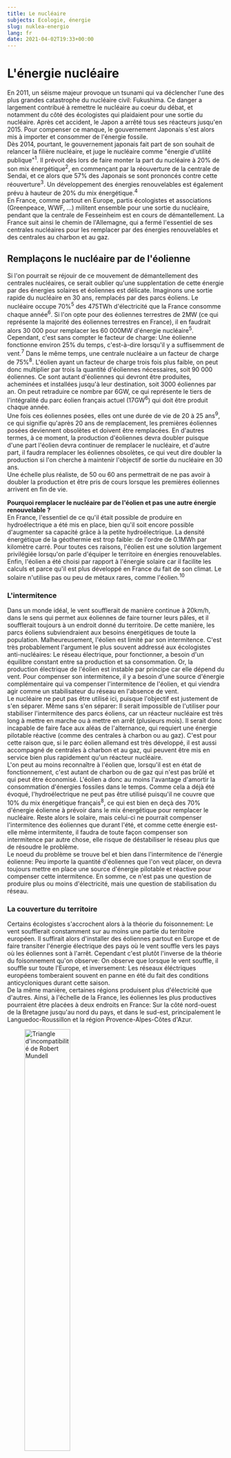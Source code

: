 ```yaml
---
title: Le nucléaire
subjects: Ecologie, énergie
slug: nuklea-energio
lang: fr
date: 2021-04-02T19:33+00:00
---
```

# L'énergie nucléaire

En 2011, un séisme majeur provoque un tsunami qui va déclencher l'une des plus grandes catastrophe du nucléaire civil: Fukushima. Ce danger a largement contribué à remettre le nucléaire au coeur du débat, et notamment du côté des écologistes qui plaidaient pour une sortie du nucléaire. Après cet accident, le Japon a arrêté tous ses réacteurs jusqu'en 2015. Pour compenser ce manque, le gouvernement Japonais s'est alors mis à importer et consommer de l'énergie fossile.\
Dès 2014, pourtant, le gouvernement japonais fait part de son souhait de relancer la filière nucléaire, et juge le nucléaire comme "énergie d'utilité publique"<sup>1</sup>. Il prévoit dès lors de faire monter la part du nucléaire à 20% de son mix énergétique<sup>2</sup>, en commençant par la réouverture de la centrale de Sendai, et ce alors que 57% des Japonais se sont prononcés contre cette réouverture<sup>3</sup>. Un développement des énergies renouvelables est également prévu à hauteur de 20% du mix énergétique.<sup>4</sup>\
En France, comme partout en Europe, partis écologistes et associations (Greenpeace, WWF, ...) militent ensemble pour une sortie du nucléaire, pendant que la centrale de Fesseinheim est en cours de démantellement. La France suit ainsi le chemin de l'Allemagne, qui a fermé l'essentiel de ses centrales nucléaires pour les remplacer par des énergies renouvelables et des centrales au charbon et au gaz.

## Remplaçons le nucléaire par de l'éolienne

Si l'on pourrait se réjouir de ce mouvement de démantellement des centrales nucléaires, ce serait oublier qu'une supplentation de cette énergie par des énergies solaires et éoliennes est délicate. Imaginons une sortie rapide du nucléaire en 30 ans, remplacés par des parcs éoliens. Le nucléaire occupe 70%<sup>5</sup> des 475TWh d'électricité que la France consomme chaque année<sup>6</sup>. Si l'on opte pour des éoliennes terrestres de 2MW (ce qui représente la majorité des éoliennes terrestres en France), il en faudrait alors 30 000 pour remplacer les 60 000MW d'énergie nucléaire<sup>5</sup>. Cependant, c'est sans compter le facteur de charge: Une éolienne fonctionne environ 25% du temps, c'est-à-dire lorsqu'il y a suffisemment de vent.<sup>7</sup> Dans le même temps, une centrale nucléaire a un facteur de charge de 75%<sup>8</sup>. L'éolien ayant un facteur de charge trois fois plus faible, on peut donc multiplier par trois la quantité d'éoliennes nécessaires, soit 90 000 éoliennes. Ce sont autant d'éoliennes qui devront être produites, acheminées et installées jusqu'à leur destination, soit 3000 éoliennes par an. On peut retraduire ce nombre par 6GW, ce qui représente le tiers de l'intégralité du parc éolien français actuel (17GW<sup>6</sup>) qui doit être produit chaque année.\
Une fois ces éoliennes posées, elles ont une durée de vie de 20 à 25 ans<sup>9</sup>, ce qui signifie qu'après 20 ans de remplacement, les premières éoliennes posées deviennent obsolètes et doivent être remplacées. En d'autres termes, à ce moment, la production d'éoliennes devra doubler puisque d'une part l'éolien devra continuer de remplacer le nucléaire, et d'autre part, il faudra remplacer les éoliennes obsolètes, ce qui veut dire doubler la production si l'on cherche à maintenir l'objectif de sortie du nucléaire en 30 ans.\
Une échelle plus réaliste, de 50 ou 60 ans permettrait de ne pas avoir à doubler la production et être pris de cours lorsque les premières éoliennes arrivent en fin de vie.
<p class="aparte"><b>Pourquoi remplacer le nucléaire par de l'éolien et pas une autre énergie renouvelable ?</b> <br />En France, l'essentiel de ce qu'il était possible de produire en hydroélectrique a été mis en place, bien qu'il soit encore possible d'augmenter sa capacité grâce à la petite hydroélectrique. La densité énergétique de la géothermie est trop faible: de l'ordre de 0.1MWh par kilomètre carré. Pour toutes ces raisons, l'éolien est une solution largement privilégiée lorsqu'on parle d'équiper le territoire en énergies renouvelables. Enfin, l'éolien a été choisi par rapport à l'énergie solaire car il facilite les calculs et parce qu'il est plus développé en France du fait de son climat. Le solaire n'utilise pas ou peu de métaux rares, comme l'éolien.<sup>10</sup></p>

### L'intermitence

Dans un monde idéal, le vent soufflerait de manière continue à 20km/h, dans le sens qui permet aux éoliennes de faire tourner leurs pâles, et il soufflerait toujours à un endroit donné du territoire. De cette manière, les parcs éoliens subviendraient aux besoins énergétiques de toute la population. Malheureusement, l'éolien est limité par son intermitence. C'est très probablement l'argument le plus souvent addressé aux écologistes anti-nucléaires: Le réseau électrique, pour fonctionner, a besoin d'un équilibre constant entre sa production et sa consommation. Or, la production électrique de l'éolien est instable par principe car elle dépend du vent. Pour compenser son intermitence, il y a besoin d'une source d'énergie complémentaire qui va compenser l'intermitence de l'éolien, et qui viendra agir comme un stabilisateur du réseau en l'absence de vent.\
Le nucléaire ne peut pas être utilisé ici, puisque l'objectif est justement de s'en séparer. Même sans s'en séparer: Il serait impossible de l'utiliser pour stabiliser l'intermitence des parcs éoliens, car un réacteur nucléaire est très long à mettre en marche ou à mettre en arrêt (plusieurs mois). Il serait donc incapable de faire face aux aléas de l'alternance, qui requiert une énergie pilotable réactive (comme des centrales à charbon ou au gaz). C'est pour cette raison que, si le parc éolien allemand est très développé, il est aussi accompagné de centrales à charbon et au gaz, qui peuvent être mis en service bien plus rapidement qu'un réacteur nucléaire.\
L'on peut au moins reconnaître à l'éolien que, lorsqu'il est en état de fonctionnement, c'est autant de charbon ou de gaz qui n'est pas brûlé et qui peut être économisé. L'éolien a donc au moins l'avantage d'amortir la consommation d'énergies fossiles dans le temps. Comme cela a déjà été évoqué, l'hydroélectrique ne peut pas être utilisé puisqu'il ne couvre que 10% du mix énergétique français<sup>8</sup>, ce qui est bien en deçà des 70% d'énergie éolienne à prévoir dans le mix énergétique pour remplacer le nucléaire. Reste alors le solaire, mais celui-ci ne pourrait compenser l'intermitence des éoliennes que durant l'été, et comme cette énergie est-elle même intermitente, il faudra de toute façon compenser son intermitence par autre chose, elle risque de déstabiliser le réseau plus que de résoudre le problème.\
Le noeud du problème se trouve bel et bien dans l'intermitence de l'énergie éolienne: Peu importe la quantité d'éoliennes que l'on veut placer, on devra toujours mettre en place une source d'énergie pilotable et réactive pour compenser cette intermitence. En somme, ce n'est pas une question de produire plus ou moins d'électricité, mais une question de stabilisation du réseau.

### La couverture du territoire

Certains écologistes s'accrochent alors à la théorie du foisonnement: Le vent soufflerait constamment sur au moins une partie du territoire européen. Il suffirait alors d'installer des éoliennes partout en Europe et de faire transiter l'énergie électrique des pays où le vent souffle vers les pays où les éoliennes sont à l'arrêt. Cependant c'est plutôt l'inverse de la théorie du foisonnement qu'on observe: On observe que lorsque le vent souffle, il souffle sur toute l'Europe, et inversement: Les réseaux éléctriques européens tomberaient souvent en panne en été du fait des conditions anticycloniques durant cette saison.\
De la même manière, certaines régions produisent plus d'électricité que d'autres. Ainsi, à l'échelle de la France, les éoliennes les plus productives pourraient être placées à deux endroits en France: Sur la côté nord-ouest de la Bretagne jusqu'au nord du pays, et dans le sud-est, principalement le Languedoc-Roussillon et la région Provence-Alpes-Côtes d'Azur.
<figure>
    <img src="https://twi-terre.net/images/cartes/2011-ademe-gisement-eolien-france.png"
    alt="Triangle d'incompatibilité de Robert Mundell"
    width="50%" />
    <figcaption>Carte des gisements éoliens en France (Source: ADEME)</figcaption>
</figure>

Bien qu'il ne soit pas nécessaire d'installer des éoliennes exclusivement dans ces zones, en installer dans des zones moins venteuses, cela signifie en installer davantage, et donc revoir notre estimation de 90 000 éoliennes à la hausse. D'un autre côté, 47% du territoire est interdit à l'éolien<sup>11</sup>, si certains s'en émeuvent, il est pourtant totalement compréhensible qu'une partie du territoire ne bénéficie pas d'une couverture en vent suffisante pour une exploitation optimale de l'éolien.

## Le nucléaire

### La sécurité dans les centrales nucléaires

Les centrales nucléaires françaises ont une durée de vie minimale de 40 années. On pourrait donc dire que, de par leur vieil âge, les centrales nucléaires sont de moins en moins sûres et donc de plus en plus dangereuse. Dans les faits, c'est l'exact opposé qui s'observe: Les centrales nucléaires sont de plus en plus sûres du fait des nombreux progrès techniques, mises aux normes, et incidents de sûreté: En moyenne, sur les dix dernières années, ce sont entre 500 ou 600 incidents qui ont eu lieu chaque année en France<sup>12</sup>.\
Si ce nombre peut paraître inquiétant de prime abord, un incident n'est pas un accident. Les incidents sont le plus souvent des écarts de mesure ou des anomalies sortant du régime de fonctionnement autorisé, et qui ne provoquent aucune incidence hors du site. La gravité de ces évènements peut être mesuré avec l'INES (Échelle Internationale des Évènements Nucléaires)<sup>13</sup>. En France, c'est l'ANS (Agence de Sûreté du Nucléaire) qui surveille le risque dans les centrales nucléaires.\
Ces dernières subissent ainsi un examen complet tous les 10 ans, qui, s'il est concluant, s'accompagne d'un avis favorable à l'allongement de la durée de vie de la centrale pour 10 années supplémentaires. En plus de ces examens s'ajoutent de nombreuses autres vérifications et tests tout au long des 10 années séparant deux examens. Il n'existe aucune limite concrète à la durée de vie d'une centrale nucléaire. La seule limite qu'il serait possible d'établir, c'est la durée de vie de la cuve d'un réacteur nucléaire, qui se déforme lentement sous les bombardements neutroniques.

### Les dangers du nucléaire

#### a) Tchernobyl

Supposons que, malgré les nombreuses inspections des centrales, l'une d'entre elle soit défaillante et qu'il se produise un accident grave ou majeur (les plus hauts niveau de danger sur l'INES). Si nous ne pouvons imaginer les conséquences d'un accident nucléaire en France, on peut au moins évoquer les deux cas d'accidents nucléaires majeurs habituellement cités et repris dans la presse mondiale. Sur la trentaine d'accidents nucléaires qui ont eu lieu<sup>14</sup>, Tchernobyl est probablement celui qui a le plus marqué les esprits.\
En 1986, un réacteur de Tchernobyl explose et tue un nombre de personnes qui est encore aujourd'hui largement débattu. Une étude a été commandée par les partis écologistes européens pour connaître le nombre de morts de l'accident: Il est alors estimé entre 30 000 et 60 000 décès prématurés d'ici à 2065<sup>15</sup>. L'association Greenpeace estime quant à elle que l'accident a provoqué 270 000 cancers dont 93 000 mortels<sup>16</sup>. De l'autre côté, le rapport de l'OMG (Organisation Mondiale de la Santé) sur le sujet accuse 4000 morts d'ici à 2065<sup>17</sup>. Cependant ces résultats sont très contestés par les associations et partis écologistes du fait de sa collaboration avec l'IAEA (Agence Internationale de l'Énergie Atomique). L'IAEA est accusée d'avoir fait du lobbying pro-nucléaire après de l'OMS en minimisant le nombre de morts. Si le rapport de l'OMS est certes criticable, rappelons cependant qu'aucun des chiffres de 90 000 et 60 000 morts prématurés n'a été prouvé par une méthode scientifique valide. Le consensus scientifique, bien qu'il soit difficile de l'établir, prévoit entre 10 000 et 20 000 décès prématurés<sup>18</sup>.

#### b) Fukushima Daiichi

Tchernobyl fait cependant état de nombreux défauts, et de nombreux décès auraient pu être évités si le gouvernement de Gorbachev avait pris des mesures plus rapidement. Les mesures d'évacuation ont été prises tardivement et n'ont pas été assez efficaces. Les réacteurs de la centrale de Tchernobyl était également mal entretenu et donc plus dangereux. Les autorités Japonaises, lors de l'accident de Fukushima Daiichi , ont répondu de manière bien plus efficace, et correspondant beaucoup plus à ce qu'il pourrait se produire dans le cas d'un accident nucléaire en France.\
La centrale de Fukushima Daiichi, construite sur une zone sismique, a très bien résisté au tremblement de terre qui a eu lieu en 2011. Le risque sismique a en effet été prévu dans la phase de construction de la centrale nucléaire. En revanche, le risque de tsunami, lui, n'avait pas été prévu. Pour autant, aucun mort n'a été detecté des suites directes de l'accident. La zone a été évacuée en seulement 4 jours, et l'évacuation a quant à elle causé 573 morts<sup>19</sup>, tous liés au stress et à la panique, et non directement à un risque nucléaire.\
En comparaison, le séisme et le tsunami responsables de cet accident ont, quant à eux, causé près de 20 000 décès<sup>20</sup>. Si le nombre de morts causés directement par l'accident nucléaire ne sera jamais connu, la plupart des études s'accorent sur une limite haute aux alentours des 1000 décès<sup>21, 22</sup>. A titre de comparaison, le barrage de Banqiao, en Chine, en se rompant en 1975, a causé la rupture de 61 autres barrages, et environ 85 000 décès directement liés à la catastrophe<sup>23</sup>. Pourtant, ce sont bien kes accidents de Tchernobyl et de Fukushima qui sont restés dans les mémoires.

#### c) L'effet crash d'avion

Jusqu'ici les décès causés par ces sources d'énergies ont été compté pour une catastrophe donnée à un moment donné dans le temps. Qu'en-est-il lorsque l'on compte les décès de manière globale ? Afin de compter les dégats occasionnés de manière globale, il existe une mesure du nombre de décès/TWh d'énergié produite. Sans cette mesure, on pourrait avancer que la pollution causée par les émissions carbones des énergies fossiles ont été responsables de 80 millions de décès sur les cinquantes dernières années<sup>24</sup>. Mais ce serait oublier que cette énergie couvre également 80% du mix énergétique mondial, d'ou la nécessité de pondérer le nombre de décès au térawattheure.\
Les énergies renouvelables causent entre 0.02 et 0.04 décès par térawattheure, et le nucléaire, lui, cause 0.07 décès par térawattheure, incluant les catastrophes de Tchernobyl et Fukushima. On peut alors renverser le raisonnement: Le charbon fait 24 décès par térawattheure, ce sont autant de vies qui pourraient être épargées en remplaçant le charbon par des énergies renouvelables (ou comme nous l'avons vu, par du nucléaire).\
En réalité, les centrales nucléaires sont à l'énergie ce que l'avion est au transport: Malgré sa sûreté relativement aux autres moyens de transports, un crash d'avion est si spectaculaire qu'il choque et se grave dans l'inconscient collectif de manière bien plus intense. Pourtant il est le moyen de transport le plus sûr. Un accident de voiture ne fait en général que quelques morts, mais, mis bout à bout, les accidents de voiture causent bien plus de morts qu'un crash d'avion. Il en va de même avec le nucléaire, dont les accidents terrorisent et font le même effet qu'un crash d'avion. À l'inverse, les émissions de gaz à effet de serre sont beaucoup plus discrètes et dispersées, et causent des morts de manière indirecte, de telle sorte qu'on établit pas aussi spontanément un lien de cause à effet.

## Les déchets radioactifs

Il est important de bien comprendre de quoi on parle lorsqu'on parle de déchets nucléaires, car il en existe de nombreuses sortes, et différentes manières de les traiter. Si dans certains pays, tous les déchets entreposés de manière très sécurisée dans différenciation, dans des silos en béton et/ou en acier, la France a quant-à-elle fait le choix du retraitement. Le retraitement consiste à valoriser une partie des déchets (les restes d'uranium 235 et le plutonium) qui permettent de créer de nouveaux combustibles pour les centrales. Tous les types de déchets sont alors séparés, et cela permet de réduire drastiquement la quantité de déchets nucléaires.\
Ainsi, pour une tonne de déchets produite on obtient 40 kilos de déchets nucléaires dangereux<sup>25</sup>. Ces 40 kilos de déchets sont vitrifiés dans des conteneurs en acier inoxidable, pesant 500kg. Parmis ces 500kg, on retrouve 100kg de verre, qui eux-mêmes contiennent 60kg de déchets radiactifs<sup>25</sup>. La France produit en moyenne 715 conteneurs de ce type chaque année<sup>25</sup>, soit environ 360 tonnes de déchets hautement radiactifs. Ces déchets sont extrêmement létaux et peuvent tuer une personne proche non-protégée en quelques minutes. Ces déchets perdent leur nocivité en trois siècles, après quoi ils ne sont plus dangereux, sauf dans le cas où leur contenu est dévoilé à l'air libre<sup>26, 27</sup>.\
L'inconvénient principal de ces déchets est de devoir les laisser refroidir à l'air libre pendant 80 ans dans des piscines de refroissidement. Sur le long terme, la solution de l'enfouissement est privilégiée. Dans ce cas, les déchets sont enfouis à 500 mètres de profondeur pendant 100 000 ans. Compte-tenu de ce qui a été dit, on retombe sur un débat plus traditionnel des défenseurs et des anti-nucléaires: Il faut faire un choix entre avoir des déchets nucléaires et mortels sous terre, ou des gaz à effet de serre qui accompagnent le développement des énergies renouvelable dont l'intermitence ne peut être compensée que par des centrales au charbon ou au gaz. Sachant que, ces gaz à effet de serre sont, à terme, beaucoup plus dangereux puisqu'une fois relâché dans l'atmosphère nous n'avons plus aucun contrôle sur eux.

## Les mines d'uranium

Comme pour les sources d'énergies fossiles, l'uranium 235 est une ressource limitée et dont la quantité dans le sol terrestre est finie. Selon l'IAEA, les réserves d'uranium 235 actuelles permettraient de fournir la demande énergétique pendant un siècle au rythme de consommation actuel<sup>28</sup>, bien que ces estimations ne prennent pas en compte les pays qui ne déclarent pas leurs gisements ou seulement une partie de leurs gisements d'uranium.\
L'uranium est principalement extrait de deux manières: La moitié de l'uranium est extraite dans des mines "traditionelles"<sup>29</sup>, fonctionnant sur le même principe que pour l'extraction d'autres minerais, c'est-à-dire par extraction de la matière des sous-sols. Les activités minières font parties des activités humaines les plus polluantes. Cependant, l'autre moitié de l'activité d'extraction d'uranium est réalisée avec de l'extraction par dissolution<sup>29</sup>. Cette méthode consiste à injecter un acide dans les sols pour faire se dissoudre les minerais d'uranium. Après une dissolution qui a lieu en quelques mois, ils sont remontés à la surface sous forme de liquide.\
Si le risque pour les travailleurs est réduit, la zone d'extraction est contaminée de manière irreversible, dû aux nombreux minerais dissous (arsenic, nickel, uranium, ...). Ces forages ne peuvent donc être réalisés que si l'on est sûr qu'il n'y a aucun risque que des nappes phréatiques exploitées par l'humain soient contaminées, et qu'il n'y a pas d'impact sur les écosystèmes alentours. Comme l'extraction est souterraine, les écosystèmes sont peu impactés. Si réalisée dans de bonnes conditions, l'extraction par dissolution est bien moins polluante qu'une mine classique, puisque l'impact est confiné à la zone où le minerai a été extrait.

## La surgénération

Plus tôt, il a été évoqué que l'IAEA estimait qu'au rythme actuel, les ressources en uranium 235 seraient épuisées en un siècle. Il existe cependant un procédé qui permet de valoriser l'uranium 238. Lorsque l'on extrait de l'uranium, il y a en réalité deux types d'uranium principaux: L'uranium 235, naturellement fissile, et donc utilisable comme source d'énergie, il compose 0.7% du minerai. Les 99.3% restants sont de l'uranium 238, non-fissile<sup>30</sup>.\
Il existe cependant un procédé qui permet de transformer l'uranium 238 non-fissile pour en faire une source d'énergie complémentaire à l'uranium 235. Ce procédé, c'est la surgénération. Les centrales nucléaires qui utilisent ce type de procédé produisent plus d'énergie utilisable qu'elles n'en consomment, en transformant de l'uranium 238 appauvri en plutonium 239. Il devient alors fissile et utilisable comme combustible pour les centrales nucléaires, ce qui démultiplie la quantité d'énergie à disposition. Le seul stock d'uranium 238 français permettrait de tenir plusieurs millénaires au rythme de consommation actuelle<sup>31</sup>.\
Il est aussi possible de faire de la surgénération avec du thorium 232. Il est plus abondant que l'uranium mais aurait le défaut de devoir créer de nouvelles mines, puisque le thorium n'est que très peu utilisé pour l'instant.\
Développemer la technologie de la surgénération a cependant un coût, très élevé: Plus de 12 milliards d'euros pour le surgénérateur Superphoenix en France, fermé en 1997, et 2 milliards pour son démantèlement<sup>32</sup>. Cependant, au vu des enjeux actuels autour de l'écologie et du réchauffement climatique, et avec le besoin de financement massif de la transition énergétique, on peut espérer qu'une partie de ce financement aille au développement d'une filière de surgénération.

## L'idéologie verte

Nous avons déjà évoqué les raisons pour lesquelles le nucléaire fait peur. Malgré ses avantages, le nucléaire souffre d'une forte opposition de la part de la population, et continuera d'être décrié. Pour une raison essentielle: Greenpeace, une partie des associations et partis écologistes, ainsi qu'une partie des partis européens de gauche, ont fondé tout ou partie de leur combat sur la lutte contre le nucléaire. Le combat initial de Greenpeace était en effet la lutte contre l'usage des armes nucléaires, qui a dérivé en une lutte contre l'usage des énergies nucléaires en toute circonstance.\
Greenpeace est ensuite enfermé dans cette idéologie et ne peut en sortir, même avec de la volonté: Son système économique repose sur les dons et les cotisations de ses adhérents, qui ont payé entre-autres pour voir Greenpeace mener ce combat contre le nucléaire. Dès lors, l'entité est piégée dans ses positions: Y renoncer constituerait un manque à gagner considérable.\
Les partis politiques et associations s'alignent ensuite sur la position de Greenpeace, supposée "experte" sur le sujet du nucléaire, par facilité et pour faire front commun écologiste, plutôt que de créer une scission entre les pro-nucléaires et les anti-nucléaires. On peut cependant comprendre l'alignement des entités écologistes (partis et associations) sur la position de Greenpeace: Ces entités n'ont pas fait de la lutte contre le nucléaire leur combat principale, elles ne sont donc pas aussi informée qu'est supposée l'être Greenpeace. On ne peut pas être informé sur tous les sujets à la fois, et il faut parfois s'en remettre à des entités qui "maîtrisent" leur sujet et avec lesquelles on peut trouver un terrain d'entente. C'est le cas de l'écosystème écologiste pour lequel Greenpeace fait référence.\
Au-delà de ce raisonnement, la lutte contre le nucléaire représente pour les partis politiques un fort potenciel électoral, et permet de convaincre facilement des groupes peu informés sur le sujet. Car, en effet, dès que l'on s'informe, une position intégralement anti-nucléaire n'est pas tenable: La Convention Citoyenne pour le Climat (CCC) créée en 2019 par le gouvernement français, ne présente aucune mesure anti-nucléaire. Elle est pourtant largement soutenue auprès des associations et partis écologistes. Il est également certain qu'une partie des membres de la CCC avait des réserves sur le nucléaire avant de commencer à travailler à émettre des propositions. Le mandat de la CCC concernit une baisse des émissions de gaz à effet de serre de 40% d'ici 2030, ce qui est également la priorité du GIEC.\
En ce sens, les citoyens de la Convention ont dû se heurter à l'impossibilité de réduire la part du nucléaire de manière brutale en 10 ans, sans constater une hausse des émissions de gaz à effet de serre. Le nucléaire étant une énergie bas carbone, démanteler des centrales n'est pas la priorité.

## Élargir le raisonnement

Jusque là le raisonnement était exclusivement énergétique, à savoir s'il fallait continuer la consommation d'énergie nucléaire. Les centrales nucléaires sont souvent vues comme le signe d'un productivisme effréné, pourtant s'il n'est pas souhaitable de remplacer le nucléaire par de l'éolien, ce n'est pas une raison pour ne pas réduire la consommation d'énergie à échelle individuelle et collective.\
Défendre le nucléaire, ce n'est pas défendre une augmentation de la production à un rythme toujours plus intense. Pour aller plus loin, on pourrait même être en faveur de la fermeture de centrales nucléaires tout en étant pour le nucléaire, à condition qu'elle soit la conséquence d'une baisse de la consommation d'énergie électrique.

## Sources

5. [Le nucléaire en chiffres *(EDF - Energie de France)*](https://www.edf.fr/groupe-edf/espaces-dedies/l-energie-de-a-a-z/tout-sur-l-energie/produire-de-l-electricite/le-nucleaire-en-chiffres)
6. [La consommation d'électricité en chiffres *(EDF)*](https://www.edf.fr/groupe-edf/espaces-dedies/l-energie-de-a-a-z/tout-sur-l-energie/le-developpement-durable/la-consommation-d-electricite-en-chiffres)
7. [Wind energy in Europe in 2019 *(Wind Europe)*](https://windeurope.org/wp-content/uploads/files/about-wind/statistics/WindEurope-Annual-Statistics-2019.pdf)
8. [ Bilan énergétique de la France pour 2017 *(Ministère de la Transition écologique et solidaire)*](https://www.statistiques.developpement-durable.gouv.fr/sites/default/files/2019-09/datalab-50-bilan-energetique-de-la-france-pour-2017-fevrier2019.pdf)
9. [Impacts environnementaux de l’éolien français *(ADEME - Agence de la transition énergétique)*](https://www.martinique.ademe.fr/sites/default/files/impacts-environnementaux-eolien-francais-2015.pdf)
10. [Terres rares, énergies renouvelables et stockage d'énergie *(ADEME)*](https://www.ademe.fr/sites/default/files/assets/documents/avis_technique_terres-rares-energies-renouvelables-et-stockage-denergie-2020.pdf)
11. [Communiqué de presse du 22 septembre 2020 *(France Energie Eolien)*](https://fee.asso.fr/wp-content/uploads/2020/09/2020-09-22-cp-fee-observatoireeolien2020-vdef.pdf)
12. [Avis d'incident des installations nucléaires *(ASN - Agence de Sûreté du Nucléaire)*](https://www.asn.fr/Controler/Actualites-du-controle/Avis-d-incident-des-installations-nucleaires)
13. [L'échelle INES *(IRSN - Institut de Radioprotection et de Sûreté Nucléaire)*](https://www.irsn.fr/FR/connaissances/Installations_nucleaires/La_surete_Nucleaire/echelle-ines/Pages/1-criteres-classement.aspx?dId=8a15297f-e5f9-42cd-9765-ed2049203773&dwId=a1de7c68-6d78-4537-9e6a-e2faebed3900)
14. [Liste des accidents nucléaires *(Wikipédia)*](https://fr.wikipedia.org/wiki/Liste_d%27accidents_nucl%C3%A9aires)
15. [The Other Report on Tchernobyl (TORCH)](http://www.chernobylreport.org/torch.pdf)
16. [Chernobyl death toll grossly underestimated *(Greenpeace - Archive)*](https://wayback.archive-it.org/9650/20200502081113/http://p3-raw.greenpeace.org/international/en/news/features/chernobyl-deaths-180406/)
17. [Tchernobyl: L'ampleur réelle de l'accident *(OMS - Organisation Mondiale de la Santé)*](https://www.who.int/mediacentre/news/releases/2005/pr38/fr/)
18. [Estimates of the cancer burden in Europe from radioactive fallout from theChernobyl accident](https://onlinelibrary.wiley.com/doi/epdf/10.1002/ijc.22037)
19. [573 deaths 'related to nuclear crisis' *(Daily Yomiuri)*](https://www.nrc.gov/docs/ML1234/ML12340A564.pdf)
20. [Séisme de 2011 de la côte Pacifique du Tōhoku *(Wikipédia)*](https://fr.wikipedia.org/wiki/S%C3%A9isme_de_2011_de_la_c%C3%B4te_Pacifique_du_T%C5%8Dhoku#cite_note-6)
21. [Worldwide health effects of the Fukushima Daiichi nuclear accident](https://pubs.rsc.org/en/content/articlelanding/2012/ee/c2ee22019a#!divAbstract)
22. [The radiological and psychological consequences of the Fukushima Daiichi accident](https://journals.sagepub.com/doi/full/10.1177/0096340211421588)
23. [Barrage de Banqiao *(Wikipédia)*](https://fr.wikipedia.org/wiki/Barrage_de_Banqiao)
24. [What are the safest sources of energy *(Our World in Data)*](https://ourworldindata.org/safest-sources-of-energy)
25. [Entreposage du combustible nucléaire usé : Concepts et enjeux de sûreté *(IRSN)*](https://www.irsn.fr/FR/expertise/rapports_expertise/surete/Pages/Rapport-IRSN-2018-00003-entreposage-combustible-use.aspx#.XYN_EygzaUl)
26. [Characteristics and Dose Levels for Spent Reactor Fuels](https://www.researchgate.net/publication/238613298_Characteristics_and_Dose_Levels_for_Spent_Reactor_Fuels)
27. [Déchets: Le risque limité du stockage géologique *(Revue Générale du Nucléaire)*](https://www.sfen.org/rgn/dechets-risque-limite-stockage-geologique)
28. [Les ressources mondiales d'uranium *(IAEA)*](https://www.iaea.org/sites/default/files/23204891014_fr.pdf)
29. [World uranium mining production *(World Nuclear Association)*](https://www.world-nuclear.org/information-library/nuclear-fuel-cycle/mining-of-uranium/world-uranium-mining-production.aspx)
30.
31.
32. [Les coûts de la filière électronucléaire *(Cour des comptes)*](http://archive.wikiwix.com/cache/display2.php/Rapport_thematique_filiere_electronucleaire.pdf?url=https%3A%2F%2Fwww.ccomptes.fr%2Fcontent%2Fdownload%2F1794%2F17981%2Fversion%2F6%2Ffile%2FRapport_thematique_filiere_electronucleaire.pdf)
